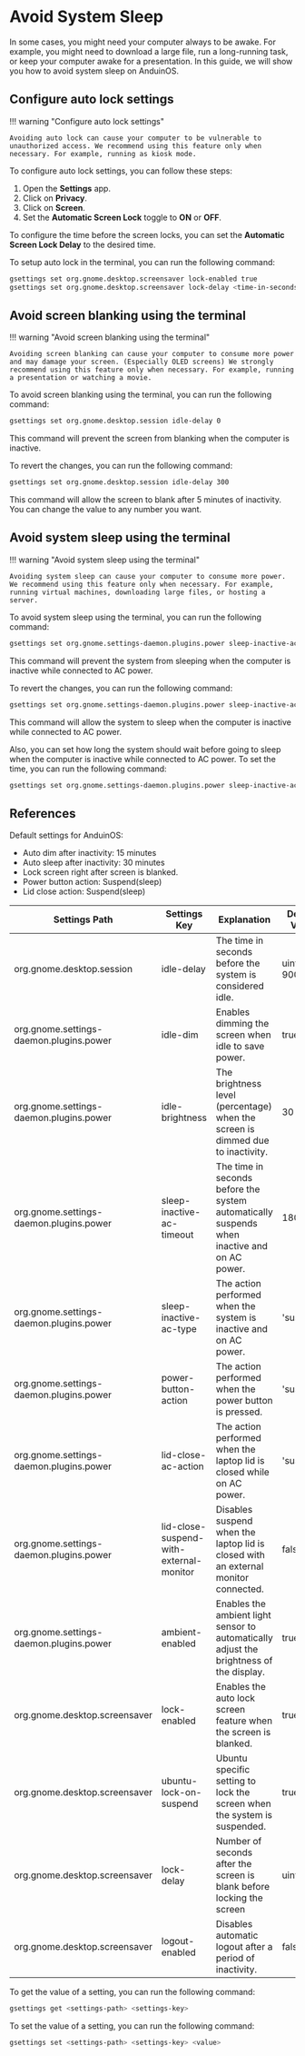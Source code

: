 # Avoid System Sleep

In some cases, you might need your computer always to be awake. For example, you might need to download a large file, run a long-running task, or keep your computer awake for a presentation. In this guide, we will show you how to avoid system sleep on AnduinOS.

## Configure auto lock settings

!!! warning "Configure auto lock settings"

    Avoiding auto lock can cause your computer to be vulnerable to unauthorized access. We recommend using this feature only when necessary. For example, running as kiosk mode.

To configure auto lock settings, you can follow these steps:

1. Open the **Settings** app.
2. Click on **Privacy**.
3. Click on **Screen**.
4. Set the **Automatic Screen Lock** toggle to **ON** or **OFF**.

To configure the time before the screen locks, you can set the **Automatic Screen Lock Delay** to the desired time.

To setup auto lock in the terminal, you can run the following command:

```bash
gsettings set org.gnome.desktop.screensaver lock-enabled true
gsettings set org.gnome.desktop.screensaver lock-delay <time-in-seconds-after-screen-blanking>
```

## Avoid screen blanking using the terminal

!!! warning "Avoid screen blanking using the terminal"

    Avoiding screen blanking can cause your computer to consume more power and may damage your screen. (Especially OLED screens) We strongly recommend using this feature only when necessary. For example, running a presentation or watching a movie.

To avoid screen blanking using the terminal, you can run the following command:

```bash
gsettings set org.gnome.desktop.session idle-delay 0
```

This command will prevent the screen from blanking when the computer is inactive.

To revert the changes, you can run the following command:

```bash
gsettings set org.gnome.desktop.session idle-delay 300
```

This command will allow the screen to blank after 5 minutes of inactivity. You can change the value to any number you want.

## Avoid system sleep using the terminal

!!! warning "Avoid system sleep using the terminal"

    Avoiding system sleep can cause your computer to consume more power. We recommend using this feature only when necessary. For example, running virtual machines, downloading large files, or hosting a server.

To avoid system sleep using the terminal, you can run the following command:

```bash
gsettings set org.gnome.settings-daemon.plugins.power sleep-inactive-ac-type 'nothing'
```

This command will prevent the system from sleeping when the computer is inactive while connected to AC power.

To revert the changes, you can run the following command:

```bash
gsettings set org.gnome.settings-daemon.plugins.power sleep-inactive-ac-type 'suspend'
```

This command will allow the system to sleep when the computer is inactive while connected to AC power.

Also, you can set how long the system should wait before going to sleep when the computer is inactive while connected to AC power. To set the time, you can run the following command:

```bash
gsettings set org.gnome.settings-daemon.plugins.power sleep-inactive-ac-timeout <time-in-seconds>
```

## References

Default settings for AnduinOS:

* Auto dim after inactivity: 15 minutes
* Auto sleep after inactivity: 30 minutes
* Lock screen right after screen is blanked.
* Power button action: Suspend(sleep)
* Lid close action: Suspend(sleep)

| Settings Path                                  | Settings Key                             | Explanation                                                                                        | Default Value              |
| ---------------------------------------------- | ---------------------------------------- | -------------------------------------------------------------------------------------------------- | -------------------------- |
| org.gnome.desktop.session                      | idle-delay                               | The time in seconds before the system is considered idle.                                          | uint32 900                 |
| org.gnome.settings-daemon.plugins.power        | idle-dim                                 | Enables dimming the screen when idle to save power.                                                | true                       |
| org.gnome.settings-daemon.plugins.power        | idle-brightness                          | The brightness level (percentage) when the screen is dimmed due to inactivity.                     | 30                         |
| org.gnome.settings-daemon.plugins.power        | sleep-inactive-ac-timeout                | The time in seconds before the system automatically suspends when inactive and on AC power.        | 1800                       |
| org.gnome.settings-daemon.plugins.power        | sleep-inactive-ac-type                   | The action performed when the system is inactive and on AC power.                                  | 'suspend'                  |
| org.gnome.settings-daemon.plugins.power        | power-button-action                      | The action performed when the power button is pressed.                                             | 'suspend'                  |
| org.gnome.settings-daemon.plugins.power        | lid-close-ac-action                      | The action performed when the laptop lid is closed while on AC power.                              | 'suspend'                  |
| org.gnome.settings-daemon.plugins.power        | lid-close-suspend-with-external-monitor  | Disables suspend when the laptop lid is closed with an external monitor connected.                 | false                      |
| org.gnome.settings-daemon.plugins.power        | ambient-enabled                          | Enables the ambient light sensor to automatically adjust the brightness of the display.            | true                       |
| org.gnome.desktop.screensaver                  | lock-enabled                             | Enables the auto lock screen feature when the screen is blanked.                                   | true                       |
| org.gnome.desktop.screensaver                  | ubuntu-lock-on-suspend                   | Ubuntu specific setting to lock the screen when the system is suspended.                           | true                       |
| org.gnome.desktop.screensaver                  | lock-delay                               | Number of seconds after the screen is blank before locking the screen                              | uint32 0                   |
| org.gnome.desktop.screensaver                  | logout-enabled                           | Disables automatic logout after a period of inactivity.                                            | false                      |

To get the value of a setting, you can run the following command:

```bash title="Get settings value"
gsettings get <settings-path> <settings-key>
```

To set the value of a setting, you can run the following command:

```bash title="Set settings value"
gsettings set <settings-path> <settings-key> <value>
```
